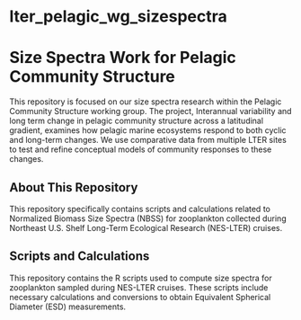 # lter_pelagic_wg_sizespectra

# Size Spectra Work for Pelagic Community Structure

This repository is focused on our size spectra research within the Pelagic Community Structure working group. The project, Interannual variability and long term change in pelagic community structure across a latitudinal gradient, examines how pelagic marine ecosystems respond to both cyclic and long-term changes. We use comparative data from multiple LTER sites to test and refine conceptual models of community responses to these changes. 

## About This Repository

This repository specifically contains scripts and calculations related to Normalized Biomass Size Spectra (NBSS) for zooplankton collected during Northeast U.S. Shelf Long-Term Ecological Research (NES-LTER) cruises. 

## Scripts and Calculations

This repository contains the R scripts used to compute size spectra for zooplankton sampled during NES-LTER cruises. These scripts include necessary calculations and conversions to obtain Equivalent Spherical Diameter (ESD) measurements.
